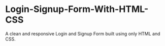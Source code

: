 # Login-Signup-Form-With-HTML-CSS
A clean and responsive Login and Signup Form built using only HTML and CSS.
